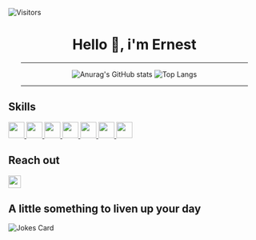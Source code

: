  ![Visitors](https://api.visitorbadge.io/api/visitors?path=https%3A%2F%2Fgithub.com.musaubrian&label=Visits&countColor=%23f47373&style=flat)
<div align=center>

<h1 align=center> Hello 👋, i'm Ernest</h1>
 
</div>

<div align=center>
  <hr width="90%"/>
</div>
<div align=center>
  
  
  ![Anurag's GitHub stats](https://github-readme-stats.vercel.app/api?username=musaubrian&show_icons=true&theme=midnight-purple)
  ![Top Langs](https://github-readme-stats.vercel.app/api/top-langs/?username=musaubrian&theme=midnight-purple)
</div>
  

<div align=center>
  <hr width="90%"/>
</div>

<h2> Skills </h2>
<a href= https://github.com/musaubrian?tab=repositories&q=&type=&language=python&sort= > <img width ='32px' src ='https://raw.githubusercontent.com/rahulbanerjee26/githubAboutMeGenerator/main/icons/python.svg'> </a>
<a href= https://github.com/musaubrian?tab=repositories&q=&type=&language=javascript&sort= > <img width ='32px' src ='https://raw.githubusercontent.com/rahulbanerjee26/githubAboutMeGenerator/main/icons/javascript.svg'> </a>
<a href= https://github.com/musaubrian?tab=repositories&q=&type=&language=vuejs&sort= > <img width ='32px' src ='https://raw.githubusercontent.com/rahulbanerjee26/githubAboutMeGenerator/main/icons/vuejs.svg'> </a>
<a href= https://github.com/musaubrian?tab=repositories&q=&type=&language=css&sort= > <img width ='32px' src ='https://raw.githubusercontent.com/rahulbanerjee26/githubAboutMeGenerator/main/icons/css.svg'> </a>
<a href= https://github.com/musaubrian?tab=repositories&q=&type=&language=html&sort= > <img width ='32px' src ='https://raw.githubusercontent.com/rahulbanerjee26/githubAboutMeGenerator/main/icons/html.svg'> </a>
<a href= https://github.com/musaubrian?tab=repositories&q=&type=&language=shell&sort= > <img width ='32px' src ='https://raw.githubusercontent.com/rahulbanerjee26/githubAboutMeGenerator/main/icons/bash.svg'> </a>
<a href= https://github.com/musaubrian?tab=repositories&q=&type=&language=c&sort= > <img width ='32px' src ='https://raw.githubusercontent.com/rahulbanerjee26/githubAboutMeGenerator/main/icons/c.svg'> </a>



<h2> Reach out </h2>
<a href="https://twitter.com/nab__ri"><img src="https://img.shields.io/badge/twitter-%231DA1F2.svg?&style=for-the-badge&logo=twitter&logoColor=white" height=25></a> 



<h2> A little something to liven up your day </h2>

![Jokes Card](https://readme-jokes.vercel.app/api?theme=gotham)




